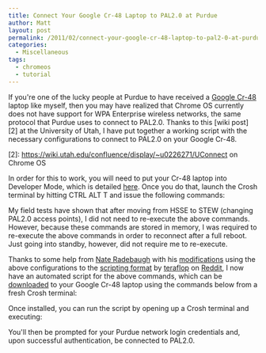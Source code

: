 ```yaml
---
title: Connect Your Google Cr-48 Laptop to PAL2.0 at Purdue
author: Matt
layout: post
permalink: /2011/02/connect-your-google-cr-48-laptop-to-pal2-0-at-purdue/
categories:
  - Miscellaneous
tags:
  - chromeos
  - tutorial
---
```


If you're one of the lucky people at Purdue to have received a [Google Cr-48][1] laptop like myself, then you may have realized that Chrome OS currently does not have support for WPA Enterprise wireless networks, the same protocol that Purdue uses to connect to PAL2.0. Thanks to this [wiki post][2] at the University of Utah, I have put together a working script with the necessary configurations to connect to PAL2.0 on your Google Cr-48.

 [1]: http://www.google.com/chromeos/pilot-program-cr48.html
 [2]: https://wiki.utah.edu/confluence/display/~u0226271/UConnect on Chrome OS

In order for this to work, you will need to put your Cr-48 laptop into Developer Mode, which is detailed [here][3]. Once you do that, launch the Crosh terminal by hitting CTRL ALT T and issue the following commands:

 [3]: http://www.chromium.org/chromium-os/developer-information-for-chrome-os-devices/cr-48-chrome-notebook-developer-information

<script src="https://gist.github.com/mbmccormick/811480.js"> </script>

My field tests have shown that after moving from HSSE to STEW (changing PAL2.0 access points), I did not need to re-execute the above commands. However, because these commands are stored in memory, I was required to re-execute the above commands in order to reconnect after a full reboot. Just going into standby, however, did not require me to re-execute.

Thanks to some help from [Nate Radebaugh][4] with his [modifications][5] using the above configurations to the [scripting format][6] by [teraflop][7] on [Reddit][8], I now have an automated script for the above commands, which can be [downloaded][9] to your Google Cr-48 laptop using the commands below from a fresh Crosh terminal:

 [4]: http://naterad.com/
 [5]: http://pastebin.com/3zhLb8qw
 [6]: http://pastebin.com/G3ta4zsa
 [7]: http://www.reddit.com/user/teraflop
 [8]: http://www.reddit.com/r/CR48/comments/fcxhw/any_workarounds_for_wpa2_with_certificate/
 [9]: http://archive.mbmccormick/files/pal2.sh

<script src="https://gist.github.com/mbmccormick/827025.js"> </script>

Once installed, you can run the script by opening up a Crosh terminal and executing:

<script src="https://gist.github.com/mbmccormick/827049.js"> </script>

You'll then be prompted for your Purdue network login credentials and, upon successful authentication, be connected to PAL2.0.
